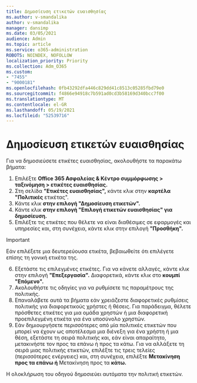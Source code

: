 ```yaml
---
title: Δημοσίευση ετικετών ευαισθησίας
ms.author: v-smandalika
author: v-smandalika
manager: dansimp
ms.date: 03/05/2021
audience: Admin
ms.topic: article
ms.service: o365-administration
ROBOTS: NOINDEX, NOFOLLOW
localization_priority: Priority
ms.collection: Adm_O365
ms.custom:
- "7455"
- "9000181"
ms.openlocfilehash: 0fb43292dfa446c829dd41c8513c05285fbd79e0
ms.sourcegitcommit: f4866e94918c7b591ad0cd3b58169d340bcc7f00
ms.translationtype: MT
ms.contentlocale: el-GR
ms.lasthandoff: 05/19/2021
ms.locfileid: "52539716"
---
```

# <a name="publish-sensitivity-labels"></a>Δημοσίευση ετικετών ευαισθησίας

Για να δημοσιεύσετε ετικέτες ευαισθησίας, ακολουθήστε τα παρακάτω βήματα:

1. Επιλέξτε **Office 365 Ασφαλείας & Κέντρο συμμόρφωσης > ταξινόμηση > ετικέτες ευαισθησίας.**
2. Στη σελίδα **"Ετικέτες ευαισθησίας",** κάντε κλικ στην **καρτέλα "Πολιτικές** ετικέτας".
3. Κάντε κλικ **στην επιλογή "Δημοσίευση ετικετών".**
4. Κάντε κλικ **στην επιλογή "Επιλογή ετικετών ευαισθησίας" για δημοσίευση.** 
5. Επιλέξτε τις ετικέτες που θέλετε να είναι διαθέσιμες σε εφαρμογές και υπηρεσίες και, στη συνέχεια, κάντε κλικ στην επιλογή **"Προσθήκη".**
> [!IMPORTANT]
> Εάν επιλέξετε μια δευτερεύουσα ετικέτα, βεβαιωθείτε ότι επιλέγετε επίσης τη γονική ετικέτα της.
6. Εξετάστε τις επιλεγμένες ετικέτες. Για να κάνετε αλλαγές, κάντε κλικ στην επιλογή **"Επεξεργασία".** Διαφορετικά, κάντε κλικ στο **κουμπί "Επόμενο".**
7. Ακολουθήστε τις οδηγίες για να ρυθμίσετε τις παραμέτρους της πολιτικής.
8. Επαναλάβετε αυτά τα βήματα εάν χρειάζεστε διαφορετικές ρυθμίσεις πολιτικής για διαφορετικούς χρήστες ή θέσεις. Για παράδειγμα, θέλετε πρόσθετες ετικέτες για μια ομάδα χρηστών ή μια διαφορετική προεπιλεγμένη ετικέτα για ένα υποσύνολο χρηστών.
9. Εάν δημιουργήσετε περισσότερες από μία πολιτικές ετικετών που μπορεί να έχουν ως αποτέλεσμα μια διένεξη για ένα χρήστη ή μια θέση, εξετάστε τη σειρά πολιτικής και, εάν είναι απαραίτητο, μετακινήστε τον προς τα επάνω ή προς τα κάτω. Για να αλλάξετε τη σειρά μιας πολιτικής ετικετών, επιλέξτε τις τρεις τελείες (περισσότερες ενέργειες) και, στη συνέχεια, επιλέξτε **Μετακίνηση προς τα επάνω ή** Μετακίνηση προς τα **κάτω.**

Η ολοκλήρωση του οδηγού δημοσιεύει αυτόματα την πολιτική ετικετών.

